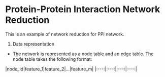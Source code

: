 # Protein-Protein Interaction Network Reduction

This is an example of network reduction for PPI network.
1. Data representation
  - The network is represented as a node table and an edge table. The node table takes the following format:
  
  |node_id|feature_1|feature_2|...|feature_m|
  |:---:|:---:|:---:|:---:|
